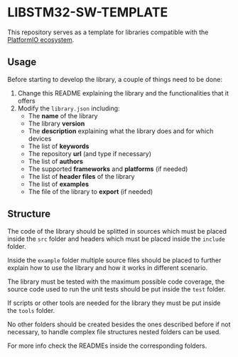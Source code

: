 # LIBSTM32-SW-TEMPLATE

This repository serves as a template for libraries compatible with the
[PlatformIO ecosystem](https://docs.platformio.org/en/latest/librarymanager/creating.html).

## Usage

Before starting to develop the library, a couple of things need to be done:
1. Change this README explaining the library and the functionalities that it offers
2. Modify the `library.json` including:
    - The **name** of the library
    - The library **version**
    - The **description** explaining what the library does and for which devices
    - The list of **keywords**
    - The repository **url** (and type if necessary)
    - The list of **authors**
    - The supported **frameworks** and **platforms** (if needed)
    - The list of **header files** of the library
    - The list of **examples**
    - The file of the library to **export** (if needed)

## Structure

The code of the library should be splitted in sources which must be placed inside
the `src` folder and headers which must be placed inside the `include` folder.

Inside the `example` folder multiple source files should be placed to further
explain how to use the library and how it works in different scenario.

The library must be tested with the maximum possible code coverage, the source
code used to run the unit tests should be put inside the `test` folder.

If scripts or other tools are needed for the library they must be put inside
the `tools` folder.

No other folders should be created besides the ones described before if not
necessary, to handle complex file structures nested folders can be used.

For more info check the READMEs inside the corresponding folders.
